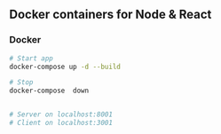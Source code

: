 ## Docker containers for Node & React




### Docker
``` bash
# Start app
docker-compose up -d --build

# Stop
docker-compose  down


# Server on localhost:8001
# Client on localhost:3001

```